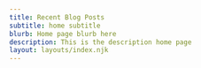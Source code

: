 ```yaml
---
title: Recent Blog Posts
subtitle: home subtitle
blurb: Home page blurb here
description: This is the description home page
layout: layouts/index.njk
---
```

